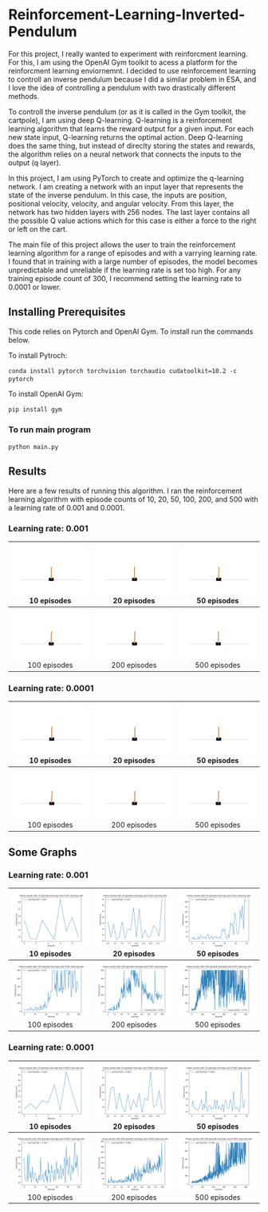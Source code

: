 # Reinforcement-Learning-Inverted-Pendulum

For this project, I really wanted to experiment with reinforcment learning. For this, I am using the OpenAI Gym toolkit to acess a platform for the reinforcment learning enviornemnt. I decided to use reinforcement learning to controll an inverse pendulum because I did a similar problem in ESA, and I love the idea of controlling a pendulum with two drastically different methods.

To controll the inverse pendulum (or as it is called in the Gym toolkit, the cartpole), I am using deep Q-learning. Q-learning is a reinforcement learning algorithm that learns the reward output for a given input. For each new state input, Q-learning returns the optimal action. Deep Q-learning does the same thing, but instead of direclty storing the states and rewards, the algorithm relies on a neural network that connects the inputs to the output (q layer).

In this project, I am using PyTorch to create and optimize the q-learning network. I am creating a network with an input layer that represents the state of the inverse pendulum. In this case, the inputs are position, positional velocity, velocity, and angular velocity. From this layer, the network has two hidden layers with 256 nodes. The last layer contains all the possible Q value actions which for this case is either a force to the right or left on the cart.

The main file of this project allows the user to train the reinforcement learning algorithm for a range of episodes and with a varrying learning rate. I found that in training with a large number of episodes, the model becomes unpredictable and unreliable if the learning rate is set too high. For any training episode count of 300, I recommend setting the learning rate to 0.0001 or lower.

## Installing Prerequisites
This code relies on Pytorch and OpenAI Gym. To install run the commands below.

To install Pytroch:
```
conda install pytorch torchvision torchaudio cudatoolkit=10.2 -c pytorch
```
To install OpenAI Gym:
```
pip install gym
```

### To run main program
```
python main.py
```

## Results
Here are a few results of running this algorithm. I ran the reinforcement learning algorithm with episode counts of 10, 20, 50, 100, 200, and 500 with a learning rate of 0.001 and 0.0001.

### Learning rate: 0.001
|![Cart Pendulum Simulation Results](/media/10-games-lr-0.001.gif)10 episodes|![Cart Pendulum Simulation Results](/media/20-games-lr-0.001.gif)20 episodes|![Cart Pendulum Simulation Results](/media/50-games-lr-0.001.gif)50 episodes|
|:-:|:-:|:-:|
|![Cart Pendulum Simulation Results](/media/100-games-lr-0.001.gif)100 episodes|![Cart Pendulum Simulation Results](/media/200-games-lr-0.001.gif)200 episodes|![Cart Pendulum Simulation Results](/media/500-games-lr-0.001.gif)500 episodes|

### Learning rate: 0.0001
|![Cart Pendulum Simulation Results](/media/10-games-lr-0.0001.gif)10 episodes|![Cart Pendulum Simulation Results](/media/20-games-lr-0.0001.gif)20 episodes|![Cart Pendulum Simulation Results](/media/50-games-lr-0.0001.gif)50 episodes|
|:-:|:-:|:-:|
|![Cart Pendulum Simulation Results](/media/100-games-lr-0.0001.gif)100 episodes|![Cart Pendulum Simulation Results](/media/200-games-lr-0.001.gif)200 episodes|![Cart Pendulum Simulation Results](/media/500-games-lr-0.001.gif)500 episodes|


## Some Graphs
### Learning rate: 0.001
|![Cart Pendulum Simulation Results](/media/10-games-lr-0.001.png)10 episodes|![Cart Pendulum Simulation Results](/media/20-games-lr-0.001.png)20 episodes|![Cart Pendulum Simulation Results](/media/50-games-lr-0.001.png)50 episodes|
|:-:|:-:|:-:|
|![Cart Pendulum Simulation Results](/media/100-games-lr-0.001.png)100 episodes|![Cart Pendulum Simulation Results](/media/200-games-lr-0.001.png)200 episodes|![Cart Pendulum Simulation Results](/media/500-games-lr-0.001.png)500 episodes|

### Learning rate: 0.0001
|![Cart Pendulum Simulation Results](/media/10-games-lr-0.0001.png)10 episodes|![Cart Pendulum Simulation Results](/media/20-games-lr-0.0001.png)20 episodes|![Cart Pendulum Simulation Results](/media/50-games-lr-0.0001.png)50 episodes|
|:-:|:-:|:-:|
|![Cart Pendulum Simulation Results](/media/100-games-lr-0.0001.png)100 episodes|![Cart Pendulum Simulation Results](/media/200-games-lr-0.0001.png)200 episodes|![Cart Pendulum Simulation Results](/media/500-games-lr-0.0001.png)500 episodes|

